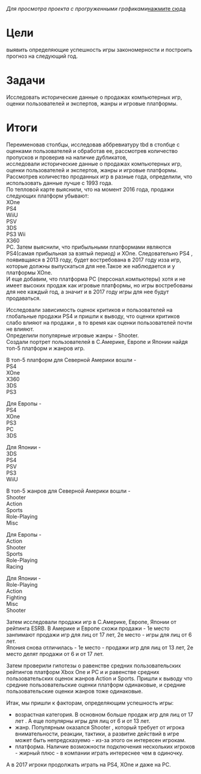 *Для просмотра проекта с прогруженными графиками*[нажмите сюда](https://nbviewer.org/github/Jelezo/Practicum_projects/blob/main/games/games.ipynb)

# Цели
выявить определяющие успешность игры закономерности и построить прогноз на следующий год.

# Задачи
Исследовать исторические данные о продажах компьютерных игр, оценки пользователей и экспертов, жанры и игровые платформы. 

# Итоги
Переименовав столбцы, исследовав аббревиатуру tbd в столбце с оценками пользователей и обработав ее, рассмотрев количество пропусков и проверив на наличие дубликатов,  
 исследовали исторические данные о продажах компьютерных игр, оценки пользователей и экспертов, жанры и игровые платформы.    
Рассмотрев количество проданных игр в разные года, определили, что использовать данные лучше с 1993 года.   
По тепловой карте выяснили, что на момент 2016 года, продажи следующих платформ убывают:  
XOne  
PS4   
WiiU   
PSV   
3DS   
PS3
Wii    
X360       
PC.
Затем выяснили, что прибыльными платформами являются PS4(самая прибыльная за взятый период) и XOne. Следовательно PS4 , появивщаяся в 2013 году, будет востребована в 2017 году изза игр, которые должны выпускаться для нее.Такое же наблюдается и у платформы XOne.  
 И еще добавим, что платформа PC (персонал.компьютеры) хотя и не имеет высоких продаж как игровые платформы, но игры востребованы для нее каждый год, а значит и в 2017 году игры для нее будут продаваться.  

Исследовали зависимость оценок критиков и пользователей на глобальные продажи PS4 и пришли к выводу, что оценки критиков слабо влияют на продажи , в то время как оценки  пользователей почти не влияют.  
Определили популярные игровые жанры - Shooter.  
Создали портрет пользователей в C.Америке, Европе и Японии найдя топ-5 платформ и жанров игр.

В топ-5 платформ для Северной Америки вошли -   
PS4     
XOne    
X360   
3DS     
PS3       

Для Европы -   
PS4     
XOne     
PS3      
PC       
3DS      

Для Японии -   
3DS     
PS4     
PSV     
PS3     
WiiU    

В топ-5 жанров для Северной Америки вошли -  
Shooter         
Action          
Sports         
Role-Playing   
Misc            

Для Европы -   
Action          
Shooter         
Sports          
Role-Playing    
Racing          

Для Японии -  
Role-Playing    
Action          
Fighting        
Misc            
Shooter          
 
Затем исследовали продажи игр в C.Америке, Европе, Японии от рейтинга ESRB.
В Америке и Европе схожи продажи - 1е место занпимают продажи игр для лиц от 17 лет, 2е место - игры для лиц от 6 лет.   
Япония снова отличилась - 1е место - продажи игр для лиц от 13 лет, 2е место делят продажи от 6 и от 17 лет. 

Затем проверили гипотезы о равенстве средних пользовательских рейтингов платформ Xbox One и PC и и равенстве средних пользовательских оценок жанров Action и Sports. Пришли к выводу что средние пользовательские оценки платформ одинаковые, и средние пользовательские оценки жанров тоже одинаковые.

Итак, мы пришли к факторам, определяющим успешность игры:
 - возрастная категория. В основном больше продаж игр для лиц от 17 лет . А еще популярны игры для лиц от 6 и от 13 лет.
 - жанр. Популярным оказался Shooter , который требует от игрока внимательности, реакции, тактики, а развитие действий в игре  может быть непредсказуемо - из-за этого он интересен игрокам.
 - платформа. Наличие возможности подключения нескольких игроков - жирный плюс - в компании играть интереснее чем в одиночку.   
 
А в 2017 игроки продолжать играть на PS4, XOne и даже на PC.







